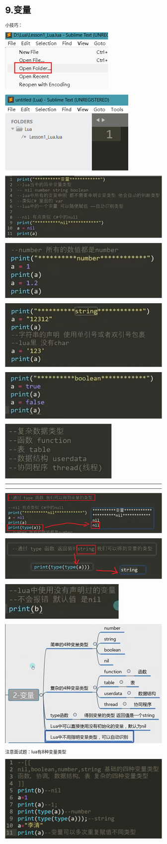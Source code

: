 # 9.变量

小技巧：

![41900d24bb689e365ea3c106547b1a9e.png](image/41900d24bb689e365ea3c106547b1a9e.png)

![b30bc0d85cf4bcbb77b84ec1a1601915.png](image/b30bc0d85cf4bcbb77b84ec1a1601915.png)

![8ec27898fcd6fc4b12a038eb066f56cd.png](image/8ec27898fcd6fc4b12a038eb066f56cd.png)

![14ae812a59596582e25b442542f2a61c.png](image/14ae812a59596582e25b442542f2a61c.png)

![b271239137f89fc2510908d13904cd1b.png](image/b271239137f89fc2510908d13904cd1b.png)

![8ce937de8c4251350a8c00d6938be92d.png](image/8ce937de8c4251350a8c00d6938be92d.png)

![5ca44f9f81912466598d2a98eb432a56.png](image/5ca44f9f81912466598d2a98eb432a56.png)

---

---

![a0b40ae65451d34fd8ddf422ec102dbb.png](image/a0b40ae65451d34fd8ddf422ec102dbb.png)

![b051bcf049fe8e7f335a21c88aee4592.png](image/b051bcf049fe8e7f335a21c88aee4592.png)

![2a23d198af6ed3f5f1f7294480893148.png](image/2a23d198af6ed3f5f1f7294480893148.png)

![50c6e01f8503365c51fcd566078cf23a.png](image/50c6e01f8503365c51fcd566078cf23a.png)

注意面试题：lua有8种变量类型

![295e7a132fc7e47d42285d808a693aea.png](image/295e7a132fc7e47d42285d808a693aea.png)
